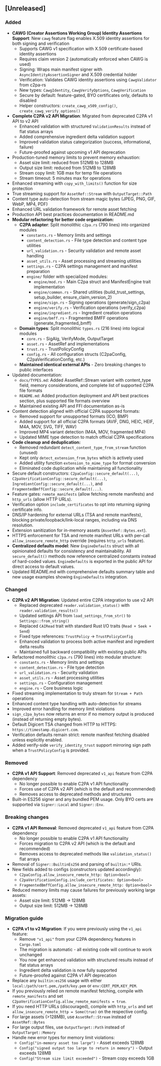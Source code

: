 ## [Unreleased]

### Added
- **CAWG (Creator Assertions Working Group) Identity Assertions Support**: New `cawg` feature flag enables X.509 identity assertions for both signing and verification
  - Supports CAWG v1 specification with X.509 certificate-based identity assertions
  - Requires claim version 2 (automatically enforced when CAWG is used)
  - Signing: Wraps main manifest signer with `AsyncIdentityAssertionSigner` and X.509 credential holder
  - Verification: Validates CAWG identity assertions using `CawgValidator` from c2pa-rs
  - New types: `CawgIdentity`, `CawgVerifyOptions`, `CawgVerification`
  - Secure by default: feature-gated, BYO certificates only, defaults to disabled
  - Helper constructors: `create_cawg_x509_config()`, `create_cawg_verify_options()`
- **Complete C2PA v2 API Migration**: Migrated from deprecated C2PA v1 API to v2 API
  - Enhanced validation with structured `ValidationResults` instead of flat status arrays
  - Added comprehensive ingredient delta validation support
  - Improved validation status categorization (success, informational, failure)
  - Future-proofed against upcoming v1 API deprecation
- Production-tuned memory limits to prevent memory exhaustion:
  - Asset size limit: reduced from 512MB to 128MB
  - Output size limit: reduced from 512MB to 128MB
  - Stream copy limit: 1GB max for temp file operations
  - Stream timeout: 5 minutes max for operations
- Enhanced streaming with `copy_with_limits()` function for size protection
- True streaming support for `AssetRef::Stream` with `OutputTarget::Path`
- Content type auto-detection from stream magic bytes (JPEG, PNG, GIF, WebP, MP4, PDF)
- Enhanced URL validation framework for remote asset fetching
- Production API best practices documentation in README.md
- **Modular refactoring for better code organization:**
  - **C2PA adapter**: Split monolithic `c2pa.rs` (790 lines) into organized modules
    - `constants.rs` - Memory limits and settings
    - `content_detection.rs` - File type detection and content type utilities
    - `url_validation.rs` - Security validation and remote asset handling
    - `asset_utils.rs` - Asset processing and streaming utilities
    - `settings.rs` - C2PA settings management and manifest preparation
    - `engine/` folder with specialized modules:
      - `engine/mod.rs` - Main C2pa struct and ManifestEngine trait implementation
      - `engine/common.rs` - Shared utilities (build_trust_settings, setup_builder, ensure_claim_version_2)
      - `engine/sign.rs` - Signing operations (generate/sign_c2pa)
      - `engine/verify.rs` - Verification operations (verify_c2pa)
      - `engine/ingredient.rs` - Ingredient creation operations
      - `engine/bmff.rs` - Fragmented BMFF operations (generate_fragmented_bmff)
  - **Domain types**: Split monolithic `types.rs` (216 lines) into logical modules
    - `core.rs` - SigAlg, VerifyMode, OutputTarget
    - `asset.rs` - AssetRef and implementations
    - `trust.rs` - TrustPolicyConfig
    - `config.rs` - All configuration structs (C2paConfig, C2paVerificationConfig, etc.)
  - **Maintained identical external APIs** - Zero breaking changes to public interfaces
- Updated documentation:
  - `docs/TYPES.md`: Added AssetRef::Stream variant with content_type field, memory considerations, and complete list of supported C2PA file formats
  - `README.md`: Added production deployment and API best practices section, plus supported file formats overview
  - Maintained existing API and FFI documentation as-is
- Content detection aligned with official C2PA supported formats:
  - Removed support for unsupported formats (ICO, BMP)
  - Added support for all official C2PA formats (AVIF, DNG, HEIC, HEIF, M4A, MOV, SVG, TIFF, WAV)
  - Improved MP4 variant detection (M4A, MOV, fragmented MP4)
  - Updated MIME type detection to match official C2PA specifications
- **Code cleanup and deduplication:**
  - Removed redundant `detect_content_type_from_stream` function (unused)
  - Kept only `detect_extension_from_bytes` which is actively used
  - Added utility function `extension_to_mime_type` for format conversion
  - Eliminated code duplication while maintaining all functionality
- Secure default constructors: `C2paConfig::secure_default(...)`, `C2paVerificationConfig::secure_default(...)`, `IngredientConfig::secure_default(...)`, and `FragmentedBmffConfig::secure_default(...)`.
- Feature gates: `remote_manifests` (allow fetching remote manifests) and `http_urls` (allow HTTP URLs).
- Verification option `include_certificates` to opt into returning signing certificate info.
- DNS/IP hardening for external URLs (TSA and remote manifests), blocking private/loopback/link-local ranges, including via DNS resolution.
- Extension sanitization for in-memory assets (`AssetRef::Bytes.ext`).
- HTTPS enforcement for TSA and remote manifest URLs with per-call `allow_insecure_remote_http` override (requires `http_urls` feature).
- **Centralized defaults model**: New `EngineDefaults` struct with all opinionated defaults for consistency and maintainability. All `secure_default()` methods now reference centralized constants instead of hard-coded values. `EngineDefaults` is exported in the public API for direct access to default values.
- Updated README.md with comprehensive defaults summary table and new usage examples showing `EngineDefaults` integration.

### Changed
- **C2PA v2 API Migration**: Updated entire C2PA integration to use v2 API
  - Replaced deprecated `reader.validation_status()` with `reader.validation_results()`
  - Updated settings API from `load_settings_from_str()` to `Settings::from_string()`
  - Replaced `CAIRead` trait with standard Rust I/O traits (`Read + Seek + Send`)
  - Fixed type references: `TrustPolicy` → `TrustPolicyConfig`
  - Enhanced validation to process both active manifest and ingredient delta results
  - Maintained full backward compatibility with existing public APIs
- Refactored monolithic `c2pa.rs` (790 lines) into modular structure:
  - `constants.rs` - Memory limits and settings
  - `content_detection.rs` - File type detection
  - `url_validation.rs` - Security validation
  - `asset_utils.rs` - Asset processing utilities
  - `settings.rs` - Configuration management
  - `engine.rs` - Core business logic
- Fixed streaming implementation to truly stream for `Stream + Path` operations
- Enhanced content type handling with auto-detection for streams
- Improved error handling for memory limit violations
- `sign_c2pa_bytes` now returns an error if no memory output is produced (instead of returning empty bytes).
- Default Digicert TSA changed from HTTP to HTTPS: `https://timestamp.digicert.com`.
- Verification defaults remain strict: remote manifest fetching disabled unless explicitly enabled.
- Added verify-side `verify_identity_trust` support mirroring sign path when a `TrustPolicyConfig` is provided.

### Removed
- **C2PA v1 API Support**: Removed deprecated `v1_api` feature from C2PA dependency
  - No longer possible to enable C2PA v1 API functionality
  - Forces use of C2PA v2 API (which is the default and recommended)
  - Removes access to deprecated methods and structures
- Built-in ES256 signer and any bundled PEM usage. Only BYO certs are supported via `Signer::Local` and `Signer::Env`.

### Breaking changes
- **C2PA v1 API Removal**: Removed deprecated `v1_api` feature from C2PA dependency
  - No longer possible to enable C2PA v1 API functionality
  - Forces migration to C2PA v2 API (which is the default and recommended)
  - Removes access to deprecated methods like `validation_status()` flat arrays
- Removal of `Signer::BuiltinEs256` and parsing of `builtin:*` URIs.
- New fields added to configs (constructors updated accordingly):
  - `C2paConfig.allow_insecure_remote_http: Option<bool>`
  - `C2paVerificationConfig.include_certificates: Option<bool>`
  - `FragmentedBmffConfig.allow_insecure_remote_http: Option<bool>`
- Reduced memory limits may cause failures for previously working large assets:
  - Asset size limit: 512MB → 128MB
  - Output size limit: 512MB → 128MB

### Migration guide
- **C2PA v1 to v2 Migration**: If you were previously using the `v1_api` feature:
  - Remove `"v1_api"` from your C2PA dependency features in `Cargo.toml`
  - The migration is automatic - all existing code will continue to work unchanged
  - You now get enhanced validation with structured results instead of flat status arrays
  - Ingredient delta validation is now fully supported
  - Future-proofed against C2PA v1 API deprecation
- Replace any `builtin:es256` usage with either `local:/path/cert.pem,/path/key.pem` or `env:CERT_PEM,KEY_PEM`.
- If you previously relied on remote manifest fetching, compile with `remote_manifests` and set `C2paVerificationConfig.allow_remote_manifests = true`.
- If you need HTTP URLs (discouraged), compile with `http_urls` and set `allow_insecure_remote_http = Some(true)` on the respective config.
- For large assets (>128MB), use `AssetRef::Stream` instead of `AssetRef::Bytes`
- For large output files, use `OutputTarget::Path` instead of `OutputTarget::Memory`
- Handle new error types for memory limit violations:
  - `Config("in-memory asset too large")` - Asset exceeds 128MB
  - `Config("signed output too large to return in memory")` - Output exceeds 128MB
  - `Config("Stream size limit exceeded")` - Stream copy exceeds 1GB


